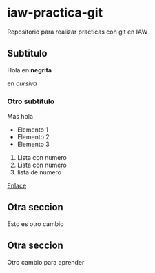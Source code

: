 # iaw-practica-git
Repositorio para realizar practicas con git en IAW
## Subtitulo
Hola
en **negrita**

en *cursiva*

### Otro subtitulo
Mas hola
* Elemento 1
* Elemento 2
* Elemento 3
1. Lista con numero
1. Lista con numero
2. lista de numero

[Enlace](http://iescelia.org/web)

## Otra seccion

Esto es otro cambio

## Otra seccion ##
Otro cambio para aprender
